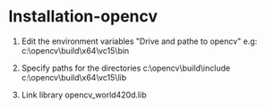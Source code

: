 # Installation-opencv

1. Edit the environment variables
"Drive and pathe to opencv" e.g: c:\opencv\build\x64\vc15\bin

2. Specify paths for the directories 
c:\opencv\build\include
c:\opencv\build\x64\vc15\lib

3. Link library 
opencv_world420d.lib
